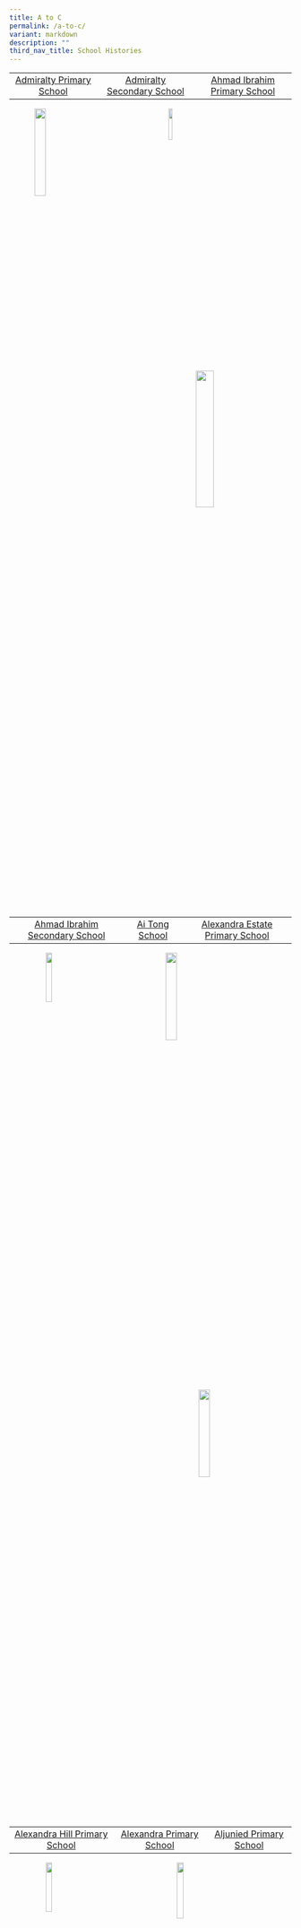 ```yaml
---
title: A to C
permalink: /a-to-c/
variant: markdown
description: ""
third_nav_title: School Histories
---
```

|  |  |  |
|:---:|:---:|:---:|
| [Admiralty Primary School](/school-histories/admps/) | [Admiralty Secondary School](/school-histories/admiralty-sec/) | [Ahmad Ibrahim Primary School](/school-histories/ahmad-ibrahim-pri/) |

<img align="left" style="width:20%;margin-left:45px;" src="/images/crest1.png">
<img align="left" style="width:12%;margin-left:135px;" src="/images/crest2.jpg">
<img align="right" style="width:25%;margin-right:45px;" src="/images/crest3.jpg">

<br clear="left">

|  |  |  |
|:---:|:---:|:---:|
| [Ahmad Ibrahim Secondary School](/school-histories/ahmad-ibrahim-sec/) | [Ai Tong School](/school-histories/ai-tong-sch/) | [Alexandra Estate Primary School](/school-histories/alexandra-estate-pri-sch/) |

<img align="left" style="width:15%;margin-left:65px;" src="/images/crest4.jpg">
<img align="left" style="width:20%;margin-left:135px;" src="/images/crest5.png">
<img align="right" style="width:20%;margin-right:65px;" src="/images/crest6.png">

<br clear="left">

| | | |
|:---:|:---:|:---:|
| [Alexandra Hill Primary School](/school-histories/alexandra-hill-pri/) | [Alexandra Primary School](/school-histories/alexandra-pri/) | [Aljunied Primary School](/school-histories/aljunied-pri/) |

<img align="left" style="width:15%;margin-left:65px;" src="/images/crest7.png">
<img align="left" style="width:16%;margin-left:155px;" src="/images/crest8.png">
<img align="right" style="width:18%;margin-right:65px;" src="/images/crest9.png">

<br clear="left">

| | | |
|:---:|:---:|:---:|
| [Ama Keng School](/school-histories/ama-keng-sch/) | [Anchor Green Primary School](/school-histories/anchor-green-pri/) | [Anderson Junior College](/school-histories/anderson-jc/) |


<img align="left" style="width:15%;margin-left:65px;" src="/images/crest10.png">
<img align="left" style="width:30%;margin-left:105px;" src="/images/crest11.png">
<img align="right" style="width:20%;margin-right:55px;" src="/images/crest12.png">

<br clear="left">

| | | |
|:---:|:---:|:---:|
| [Anderson Primary School](/school-histories/anderson-pri/) | [Anderson Secondary School](/school-histories/anderson-sec/) | [Anderson Serangoon Junior College](/school-histories/anderson-serangoon-jc/) |

<img align="left" style="width:15%;margin-left:65px;" src="/images/crest13.png">
<img align="left" style="width:16%;margin-left:155px;" src="/images/crest14.jpg">
<img align="right" style="width:25%;margin-right:35px;" src="/images/crest15.png">

<br clear="left">

| | | |
|:---:|:---:|:---:|
| [Ang Mo Kio Primary School](/school-histories/amk-pri/) | [Ang Mo Kio Secondary School](/school-histories/amk-sec/) | [Anglican High School](/school-histories/anglican-high-sch/) |


<img align="left" style="width:25%;margin-left:45px;" src="/images/crest16.png">
<img align="left" style="width:16%;margin-left:105px;" src="/images/crest17.jpg">
<img align="right" style="width:18%;margin-right:65px;" src="/images/crest18.jpg">

<br clear="left">

|  |  |  |
|:---:|:---:|:---:|
| [Anglo Chinese School (Barker Road)](/school-histories/acs-barker-road/) | [Anglo Chinese Junior College](/school-histories/acjc/) | [Anglo Chinese School (Independent)](/school-histories/acs-i/) |

<img align="left" style="width:18%;margin-left:65px;" src="/images/crest19.png">
<img align="left" style="width:18%;margin-left:125px;" src="/images/crest20.png">
<img align="right" style="width:18%;margin-right:55px;" src="/images/crest21.png">

<br clear="left">

|  |  |  |
|:---:|:---:|:---:|
| [Anglo Chinese School (Junior)](/school-histories/acs-junior/) | [Anglo Chinese School (Primary)](/school-histories/acs-pri/) | [Angsana Primary School](/school-histories/angsana-pri/) |


<img align="left" style="width:18%;margin-left:65px;" src="/images/crest22.png">
<img align="left" style="width:18%;margin-left:125px;" src="/images/crest23.jpg">
<img align="right" style="width:28%;margin-right:15px;" src="/images/crest24.png">

<br clear="left">

|  |  |  |
|:---:|:---:|:---:|
| [Anthony Road Girls' School](/school-histories/anthony-road-girls-sch/) | [Aroozoo School](/school-histories/aroozoo-sch/) | [Assumption English School](/school-histories/assumption-eng-sch/) |

<img align="left" style="width:18%;margin-left:85px;" src="/images/crest25.jpg">
<img align="left" style="width:15%;margin-left:115px;" src="/images/crest26.png">
<img align="right" style="width:20%;margin-right:55px;" src="/images/crest27.jpg">

<br clear="left">

|  |  |  |
|:---:|:---:|:---:|
| [Assumption Pathway School](/school-histories/assumption-pathway-sch/) | [Balestier Boys' School](/school-histories/balestier-boys-sch/) | [Balestier Hill East Primary School](/school-histories/balestier-hill-east-pri/) |


<img align="left" style="width:30%;margin-left:45px;" src="/images/crest28.png">
<img align="left" style="width:20%;margin-left:55px;" src="/images/crest29.png">
<img align="right" style="width:20%;margin-right:55px;" src="/images/crest30.png">

<br clear="left">

|  |  |  |
|:---:|:---:|:---:|
| [Balestier Hill Primary School](/school-histories/balestier-hill-pri/) | [Balestier Hill Primary School (1986-1988)](/school-histories/school-histories/balestier-hill-pri-1986-1988/) | [Balestier Hill Secondary School](/school-histories/balestier-hill-sec/) |

<img align="left" style="width:20%;margin-left:65px;" src="/images/crest31.png">
<img align="left" style="width:20%;margin-left:105px;" src="/images/crest32.jpg">
<img align="right" style="width:18%;margin-right:35px;" src="/images/crest33.png">

<br clear="left">

|  |  |  |
|:---:|:---:|:---:|
| [Balestier Hill West Primary School](/school-histories/balestier-hill-west-pri/) | [Balestier Mixed School](/school-histories/balestier-mixed-sch/) | [Balestier Primary School](/school-histories/balestier-pri/) |

<img align="left" style="width:18%;margin-left:65px;" src="/images/crest34.jpg">
<img align="left" style="width:20%;margin-left:145px;" src="/images/crest35.png">
<img align="right" style="width:20%;margin-right:35px;" src="/images/crest36.png">

<br clear="left">

|  |  |  |
|:---:|:---:|:---:|
| [Bartley Primary School](/school-histories/bartley-pri/) | [Bartley Secondary School](/school-histories/bartley-sec/) | [Batu Berlayer School](/school-histories/batu-berlayar-sch/) |

<img align="left" style="width:18%;margin-left:65px;" src="/images/crest37.png">
<img align="left" style="width:25%;margin-left:95px;" src="/images/crest38.jpg">
<img align="right" style="width:20%;margin-right:35px;" src="/images/crest39.png">

<br clear="left">

|  |  |  |
|:---:|:---:|:---:|
| [Beacon Primary School](/school-histories/beacon-pri/) | [Beatty Primary School](/school-histories/beatty-pri/) | [Beatty Secondary School](/school-histories/beatty-sec/) |

<img align="left" style="width:18%;margin-left:65px;" src="/images/crest40.png">
<img align="left" style="width:20%;margin-left:115px;" src="/images/crest41.png">
<img align="right" style="width:18%;margin-right:45px;" src="/images/crest42.jpg">

<br clear="left">

|  |  |  |
|:---:|:---:|:---:|
| [Bedok Boys' School](/school-histories/bedok-boys-sch/) | [Bedok Girls' School](/school-histories/bedok-girls-sch/) | [Bedok Green Primary School](/school-histories/bedok-green-pri/) |

<img align="left" style="width:20%;margin-left:45px;" src="/images/crest43.png">
<img align="left" style="width:20%;margin-left:125px;" src="/images/crest44.png">
<img align="right" style="width:15%;margin-right:45px;" src="/images/crest45.png">

<br clear="left">

|  |  |  |
|:---:|:---:|:---:|
| [Bedok Green Secondary School](/school-histories/bedok-green-sec/) | [Bedok North Primary School](/school-histories/bedok-north-pri/) | [Bedok North Secondary School](/school-histories/bedok-north-sec/) |

<img align="left" style="width:18%;margin-left:45px;" src="/images/crest46.jpg">
<img align="left" style="width:20%;margin-left:125px;" src="/images/crest47.png">
<img align="right" style="width:13%;margin-right:55px;" src="/images/crest48.png">

<br clear="left">

|  |  |  |
|:---:|:---:|:---:|
| [Bedok Primary School](/school-histories/bedok-pri/) | [Bedok South Primary School](/school-histories/bedok-south-pri/) | [Bedok South Secondary School](/school-histories/bedok-south-sec/) |

<img align="left" style="width:20%;margin-left:45px;" src="/images/crest49.png">
<img align="left" style="width:20%;margin-left:115px;" src="/images/crest50.png">
<img align="right" style="width:18%;margin-right:35px;" src="/images/crest51.jpg">

<br clear="left">

|  |  |  |
|:---:|:---:|:---:|
| [Bedok Town Primary School](/school-histories/bedok-town-pri/) | [Bedok Town Secondary School](/school-histories/bedok-town-sec/) | [Bedok View Primary School](/school-histories/bedok-view-pri/) |

<img align="left" style="width:20%;margin-left:45px;" src="/images/crest52.png">
<img align="left" style="width:20%;margin-left:115px;" src="/images/crest53.png">
<img align="right" style="width:20%;margin-right:35px;" src="/images/crest54.png">

<br clear="left">

|  |  |  |
|:---:|:---:|:---:|
| [Bedok View Secondary School](/school-histories/bedok-view-sec/) | [Bedok West Primary School](/school-histories/bedok-west-pri/) | [Belvedere Primary School](/school-histories/belvedere-pri/) |

<img align="left" style="width:20%;margin-left:45px;" src="/images/crest55.jpg">
<img align="left" style="width:22%;margin-left:115px;" src="/images/crest56.png">
<img align="right" style="width:20%;margin-right:35px;" src="/images/crest57.png">

<br clear="left">

|  |  |  |
|:---:|:---:|:---:|
| [Belvedere School (Bukit Merah)](/school-histories/belvedere-sch-bukit-merah/) | [Bendemeer Primary School](/school-histories/bendemeer-pri/) | [Bendemeer Secondary School](/school-histories/bendemeer-sec/) |

<img align="left" style="width:22%;margin-left:35px;" src="/images/crest58.png">
<img align="left" style="width:20%;margin-left:125px;" src="/images/crest59.png">
<img align="right" style="width:15%;margin-right:45px;" src="/images/crest60.png">

<br clear="left">

|  |  |  |
|:---:|:---:|:---:|
| [Beng Wan Primary School](/school-histories/beng-wan-pri/) | [Birkhall Road School](/school-histories/birkhall-road-sch/) | [Bishan Park Secondary School](/school-histories/bishan-park-sec/) |

<img align="left" style="width:22%;margin-left:45px;" src="/images/crest61.png">
<img align="left" style="width:20%;margin-left:115px;" src="/images/crest62.png">
<img align="right" style="width:20%;margin-right:25px;" src="/images/crest63.png">

<br clear="left">

|  |  |  |
|:---:|:---:|:---:|
| [Blangah Rise Primary School](/school-histories/blangah-rise-pri/) | [Boo Teck School (Farrer Park)](/school-histories/boo-teck-sch/) | [Boon Keng Primary School](/school-histories/boon-keng-pri/) |

<img align="left" style="width:15%;margin-left:65px;" src="/images/crest64.png">
<img align="left" style="width:25%;margin-left:115px;" src="/images/crest65.png">
<img align="right" style="width:20%;margin-right:25px;" src="/images/crest66.png">

<br clear="left">

|  |  |  |
|:---:|:---:|:---:|
| [Boon Lay Garden Primary School](/school-histories/boon-lay-garden-pri/) | [Boon Lay Primary School](/school-histories/boon-lay-pri/) | [Boon Lay Secondary School](/school-histories/boon-lay-sec/) |

<img align="left" style="width:30%;margin-left:45px;" src="/images/crest67.png">
<img align="left" style="width:20%;margin-left:65px;" src="/images/crest68.png">
<img align="right" style="width:25%;margin-right:15px;" src="/images/crest69.jpg">

<br clear="left">

|  |  |  |
|:---:|:---:|:---:|
| [Bowen Secondary School](/school-histories/bowen-sec/) | [Braddell Primary School](/school-histories/braddell-pri/) | [Braddell Westlake Secondary School](/school-histories/braddel-westlake-sec/) |

<img align="left" style="width:25%;margin-left:65px;" src="/images/crest70.jpg">
<img align="left" style="width:25%;margin-left:75px;" src="/images/crest71.png">
<img align="right" style="width:18%;margin-right:35px;" src="/images/crest72.png">

<br clear="left">

|  |  |  |
|:---:|:---:|:---:|
| [Broadrick Primary School](/school-histories/broadrick-pri/) | [Broadrick Secondary School](/school-histories/broadrick-sec/) | [Bukit Batok East Primary School](/school-histories/bukit-batok-east-pri/) |

<img align="left" style="width:20%;margin-left:65px;" src="/images/crest73.png">
<img align="left" style="width:25%;margin-left:75px;" src="/images/crest74.jpg">
<img align="right" style="width:18%;margin-right:35px;" src="/images/crest75.png">

<br clear="left">

|  |  |  |
|:---:|:---:|:---:|
| [Bukit Batok Secondary School](/school-histories/bukit-batok-sec/) | [Bukit Batok West Primary School](/school-histories/bukit-batok-west-pri/) | [Bukit Ho Swee Primary School](/school-histories/bukit-ho-swee-pri/) |

<img align="left" style="width:18%;margin-left:75px;" src="/images/crest76.jpg">
<img align="left" style="width:20%;margin-left:115px;" src="/images/crest77.png">
<img align="right" style="width:20%;margin-right:25px;" src="/images/crest78.png">

<br clear="left">

|  |  |  |
|:---:|:---:|:---:|
| [Bukit Ho Swee Secondary School](/school-histories/bukit-ho-swee-sec/) | [Bukit Merah North School](/school-histories/bukit-merah-north-sch/) | [Bukit Merah Primary School](/school-histories/bukit-merah-pri/) |


<img align="left" style="width:17%;margin-left:75px;" src="/images/crest79.png">
<img align="left" style="width:20%;margin-left:115px;" src="/images/crest80.png">
<img align="right" style="width:19%;margin-right:25px;" src="/images/crest81.jpg">

<br clear="left">

|  |  |  |
|:---:|:---:|:---:|
| [Bukit Merah Secondary School](/school-histories/bukit-merah-sec/) | [Bukit Merah South School](/school-histories/bukit-merah-south-sch/) | [Bukit Panjang Government High School](/school-histories/bukit-panjang-govt-high-sch/) |

<img align="left" style="width:25%;margin-left:45px;" src="/images/crest82.jpg">
<img align="left" style="width:20%;margin-left:85px;" src="/images/crest83.jpg">
<img align="right" style="width:22%;margin-right:25px;" src="/images/crest84.jpg">

<br clear="left">

|  |  |  |
|:---:|:---:|:---:|
| [Bukit Panjang Primary School](/school-histories/bukit-panjang-pri/) | [Bukit Timah Primary School](/school-histories/bukit-timah-pri/) | [Bukit View Primary School](/school-histories/bukit-view-pri/) |

<img align="left" style="width:20%;margin-left:55px;" src="/images/crest85.png">
<img align="left" style="width:18%;margin-left:125px;" src="/images/crest86.png">
<img align="right" style="width:22%;margin-right:25px;" src="/images/crest87.png">

<br clear="left">

|  |  |  |
|:---:|:---:|:---:|
| [Bukit View Secondary School](/school-histories/bukit-view-sec/) | [Buona Vista Secondary School](/school-histories/buona-vista-sec/) | [Cairnhill Primary School](/school-histories/cairnhill-pri/) |

<img align="left" style="width:23%;margin-left:45px;" src="/images/crest88.jpg">
<img align="left" style="width:25%;margin-left:95px;" src="/images/crest89.png">
<img align="right" style="width:20%;margin-right:35px;" src="/images/crestC1.png">

<br clear="left">


|  |  |  |
|:---:|:---:|:---:|
| [Cambridge Primary School](/school-histories/cambridge-pri/) | [Canberra Primary School](/school-histories/canberra-pri/) | [Canberra Secondary School](/school-histories/canberra-sec/) |

<img align="left" style="width:18%;margin-left:65px;" src="/images/crestC2.png">
<img align="left" style="width:30%;margin-left:95px;" src="/images/crestC3.png">
<img align="right" style="width:25%;margin-right:5px;" src="/images/crestC4.jpg">

<br clear="left">

|  |  |  |
|:---:|:---:|:---:|
| [Canossa Catholic Primary School](/school-histories/canossa-catholic-pri/) | [Cantonment Primary School](/school-histories/cantonment-pri/) | [Cantonment School](/school-histories/cantonment-sch/) |

<img align="left" style="width:18%;margin-left:65px;" src="/images/crestC5.png">
<img align="left" style="width:22%;margin-left:135px;" src="/images/crestC6.png">
<img align="right" style="width:20%;margin-right:25px;" src="/images/crestC7.png">

<br clear="left">

|  |  |  |
|:---:|:---:|:---:|
| [Casuarina Primary School](/school-histories/casuarina-pri/) | [Catholic High School](/school-histories/catholic-high-sch/) | [Catholic Junior College](/school-histories/catholic-jc/) |

<img align="left" style="width:20%;margin-left:65px;" src="/images/crestC8.png">
<img align="left" style="width:35%;margin-left:75px;" src="/images/crestC9.jpg">
<img align="right" style="width:20%;margin-right:25px;" src="/images/crestC10.jpg">

<br clear="left">

|  |  |  |
|:---:|:---:|:---:|
| [Cedar Boys' Primary School](/school-histories/cedar-boys-pri/) | [Cedar Girls' Primary School](/school-histories/cedar-girls-pri/) | [Cedar Girls' Secondary School](/school-histories/cedar-girls-sec/) |

<img align="left" style="width:20%;margin-left:65px;" src="/images/crestC11.png">
<img align="left" style="width:20%;margin-left:125px;" src="/images/crestC12.png">
<img align="right" style="width:20%;margin-right:25px;" src="/images/crestC13.jpg">

<br clear="left">

|  |  |  |
|:---:|:---:|:---:|
| [Cedar Primary School](/school-histories/cedar-pri/) | [Chai Chee Secondary School](/school-histories/chai-chee-sec/) | [Changkat Changi Secondary School](/school-histories/changkat-changi-sec/) |

<img align="left" style="width:18%;margin-left:65px;" src="/images/crestC14.png">
<img align="left" style="width:18%;margin-left:145px;" src="/images/crestC15.png">
<img align="right" style="width:30%;margin-right:5px;" src="/images/crestC16.jpg">

<br clear="left">

|  |  |  |
|:---:|:---:|:---:|
| [Changkat Primary School](/school-histories/changkat-pri/) | [Chao Yang School](/school-histories/chao-yang-sch/) | [Charlton School](/school-histories/charlton-sch/) |

<img align="left" style="width:18%;margin-left:65px;" src="/images/crestC17.png">
<img align="left" style="width:15%;margin-left:155px;" src="/images/crestC18.png">
<img align="right" style="width:16%;margin-right:35px;" src="/images/crestC19.png">

<br clear="left">

|  |  |  |
|:---:|:---:|:---:|
| [Chestnut Drive Secondary School](/school-histories/chestnut-drive-sec/) | [Chij (Katong) Primary](/school-histories/chij-katong-pri/) | [Chij Katong Convent](/school-histories/chij-katong-convent/) |

<img align="left" style="width:22%;margin-left:65px;" src="/images/crestC20.png">
<img align="left" style="width:20%;margin-left:135px;" src="/images/crestC21.png">
<img align="right" style="width:18%;margin-right:35px;" src="/images/crestC22.jpg">

<br clear="left">

|  |  |  |
|:---:|:---:|:---:|
| [Chij Kellock](/school-histories/chij-kellock/) | [Chij Opera Estate Primary School](/school-histories/chij-opera-estate-pri/) | [Chij Our Lady Of Good Counsel](/school-histories/chij-our-lady-of-good-counsel/) |

<img align="left" style="width:20%;margin-left:75px;" src="/images/crestC23.jpg">
<img align="left" style="width:18%;margin-left:125px;" src="/images/crestC24.png">
<img align="right" style="width:20%;margin-right:35px;" src="/images/crestC25.png">

<br clear="left">

|  |  |  |
|:---:|:---:|:---:|
| [Chij Our Lady Of The Nativity](/school-histories/chij-our-lady-of-nativity/) | [Chij Our Lady Queen Of Peace](/school-histories/chij-our-lady-queen-of-peace/) | [Chij Primary (Toa Payoh)](/school-histories/chij-pri-tpy/) |

<img align="left" style="width:20%;margin-left:75px;" src="/images/crestC26.jpg">
<img align="left" style="width:20%;margin-left:125px;" src="/images/crestC27.jpg">
<img align="right" style="width:20%;margin-right:35px;" src="/images/crestC28.png">

<br clear="left">

|  |  |  |
|:---:|:---:|:---:|
| [Chij Secondary](/school-histories/chij-sec/) | [Chij St Nicholas Girls' School](/school-histories/chij-nicholas-girls-sch/) | [Chij St. Joseph's Convent](/school-histories/chij-joseph/) |


<img align="left" style="width:25%;margin-left:65px;" src="/images/crestC29.jpg">
<img align="left" style="width:18%;margin-left:105px;" src="/images/crestC30.jpg">
<img align="right" style="width:18%;margin-right:35px;" src="/images/crestC31.png">

<br clear="left">

|  |  |  |
|:---:|:---:|:---:|
| [Chij St. Theresa's Convent](/school-histories/chij-st-theresa-convent/) | [Chong Boon Secondary School](/school-histories/chong-boon-sec/) | [Chong De Primary School](/school-histories/chong-de-pri/) |

<img align="left" style="width:23%;margin-left:65px;" src="/images/crestC32.jpg">
<img align="left" style="width:20%;margin-left:95px;" src="/images/crestC33.png">
<img align="right" style="width:20%;margin-right:35px;" src="/images/crestC34.png">

<br clear="left">

|  |  |  |
|:---:|:---:|:---:|
| [Chong Li Primary School](/school-histories/chong-li-pri/) | [Chong Shan Primary School](/school-histories/chong-shan-pri/) | [Chongfu School](/school-histories/chongfu-sch/) |

<img align="left" style="width:20%;margin-left:65px;" src="/images/crestC35.png">
<img align="left" style="width:23%;margin-left:115px;" src="/images/crestC36.png">
<img align="right" style="width:18%;margin-right:35px;" src="/images/crestC37.png">

<br clear="left">

|  |  |  |
|:---:|:---:|:---:|
| [Chongzheng Primary School](/school-histories/chongzheng-pri/) | [Christ Church Secondary School](/school-histories/christ-church-sec/) | [Chua Chu Kang<br> Government Chinese<br> Primary School](/school-histories/cck-government-chi-pri/) |

<img align="left" style="width:20%;margin-left:65px;" src="/images/crestC38.jpg">
<img align="left" style="width:18%;margin-left:145px;" src="/images/crestC39.jpg">
<img align="right" style="width:16%;margin-right:35px;" src="/images/crestC40.png">

<br clear="left">

|  |  |  |
|:---:|:---:|:---:|
| [Chua Chu Kang<br> Malay School](/school-histories/cck-malay-sch/) | [Chua Chu Kang<br> Primary School](/school-histories/cck-pri/) | [Chua Chu Kang<br> Secondary School](/school-histories/cck-sec/) |

<img align="left" style="width:20%;margin-left:65px;" src="/images/crestC41.png">
<img align="left" style="width:18%;margin-left:145px;" src="/images/crestC42.png">
<img align="right" style="width:20%;margin-right:15px;" src="/images/crestC43.jpg">

<br clear="left">

|  |  |  |
|:---:|:---:|:---:|
| [Chung Cheng High School (Main)](/school-histories/chung-cheng-high-main/) | [Chung Cheng High School (Yishun)](/school-histories/chung-cheng-high-sch/) | [Clemeti North Primary School](/school-histories/clementi-north-pri/) |

<img align="left" style="width:20%;margin-left:65px;" src="/images/crestC44.jpg">
<img align="left" style="width:20%;margin-left:145px;" src="/images/crestC45.jpg">
<img align="right" style="width:20%;margin-right:15px;" src="/images/crestC46.png">

<br clear="left">

|  |  |  |
|:---:|:---:|:---:|
| [Clementi Primary School](/school-histories/clementi-pri/) | [Clementi Town Primary School](/school-histories/clementi-town-pri/) | [Clementi Town Secondary School](/school-histories/clementi-town-sec/) |

<img align="left" style="width:20%;margin-left:65px;" src="/images/crestC47.png">
<img align="left" style="width:21%;margin-left:145px;" src="/images/crestC48.png">
<img align="right" style="width:20%;margin-right:px;" src="/images/crestC49.jpg">

<br clear="left">

|  |  |  |
|:---:|:---:|:---:|
| [Clementi Woods Secondary School](/school-histories/clementi-woods-sec/) | [Commonwealth Secondary School](/school-histories/commonwealth-sec/) | [Compassvale Primary School](/school-histories/compassvale-pri/) |

<img align="left" style="width:25%;margin-left:45px;" src="/images/crestC50.png">
<img align="left" style="width:23%;margin-left:105px;" src="/images/crestC51.jpg">
<img align="right" style="width:23%;margin-right:15px;" src="/images/crestC52.png">

<br clear="left">

|  |  |  |
|:---:|:---:|:---:|
| [Compassvale Secondary School](/school-histories/compassvale-sec/) | [Concord Primary School](/school-histories/concord-pri/) | [Coral Primary School](/school-histories/coral-pri/) |

<img align="left" style="width:25%;margin-left:45px;" src="/images/crestC53.jpg">
<img align="left" style="width:23%;margin-left:105px;" src="/images/crestC54.png">
<img align="right" style="width:25%;margin-right:15px;" src="/images/crestC55.jpg">

<br clear="left">

|  |  |  |
|:---:|:---:|:---:|
| [Coral Secondary School](/school-histories/coral-sec/) | [Corporation Primary School](/school-histories/corporation-pri/) | [Crescent Girls' School](/school-histories/crescent-girls-sch/) |

<img align="left" style="width:25%;margin-left:45px;" src="/images/crestC56.png">
<img align="left" style="width:20%;margin-left:105px;" src="/images/crestC57.png">
<img align="right" style="width:23%;margin-right:15px;" src="/images/crestC58.jpg">

<br clear="left">

|  |  |  |
|:---:|:---:|:---:|
| | [Crest Secondary School](/school-histories/crest-sec/) | | 

<img align="center" style="width:17%;" src="/images/crestC59.png">

<br clear="left">